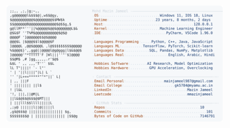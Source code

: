 <picture>
  <source srcset="https://raw.githubusercontent.com/mmazinjameel/mmazinjameel/main/dark_mode.svg?v=1751849908" media="(prefers-color-scheme: dark)">
  <img src="https://raw.githubusercontent.com/mmazinjameel/mmazinjameel/main/light_mode.svg?v=1751849908">
</picture>
